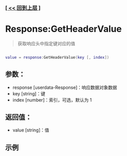 ### [[ << 回到上层 ]](README.md)

# Response:GetHeaderValue

> 获取响应头中指定键对应的值

```lua

value = response:GetHeaderValue(key [, index])

```

## 参数：

+ response [userdata-Response]：响应数据对象数据
+ key [string]：键
+ index [number]：索引，可选，默认为 1

## 返回值：

+ value [string]：值

## 示例

```lua

```